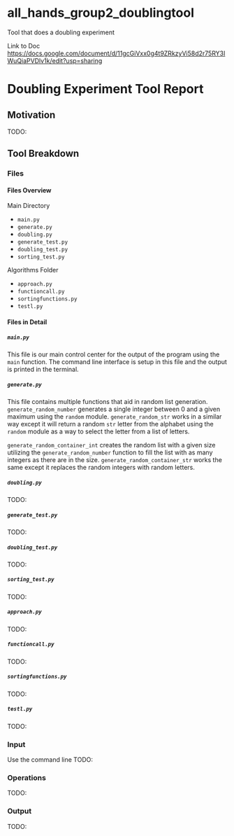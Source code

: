 # all_hands_group2_doublingtool
Tool that does a doubling experiment

Link to Doc https://docs.google.com/document/d/11gcGiVxx0g4t9ZRkzyVi58d2r75RY3IWuQiaPVDlv1k/edit?usp=sharing 

# Doubling Experiment Tool Report

## Motivation 

TODO:

## Tool Breakdown

### Files

#### Files Overview
 
 Main Directory 
- `main.py`
- `generate.py`
- `doubling.py`
- `generate_test.py`
- `doubling_test.py`
- `sorting_test.py`

Algorithms Folder
- `approach.py`
- `functioncall.py`
- `sortingfunctions.py`
- `testl.py`

#### Files in Detail

##### `main.py`

This file is our main control center for the output of the program using the `main` function. The command line interface is setup in this file and the output is printed in the terminal.

##### `generate.py`

This file contains multiple functions that aid in random list generation. `generate_random_number` generates a single integer between 0 and a given maximum using the `random` module. `generate_random_str` works in a similar way except it will return a random `str` letter from the alphabet using the `random` module as a way to select the letter from a list of letters.

`generate_random_container_int` creates the random list with a given size utilizing the `generate_random_number` function to fill the list with as many integers as there are in the size. `generate_random_container_str` works the same except it replaces the random integers with random letters.

##### `doubling.py`

TODO:

##### `generate_test.py`

TODO:

##### `doubling_test.py`

TODO:

##### `sorting_test.py`

TODO:

##### `approach.py`

TODO:

##### `functioncall.py`

TODO:

##### `sortingfunctions.py`

TODO:

##### `testl.py`

TODO:


### Input

Use the command line TODO:

### Operations

TODO:

### Output

TODO:

